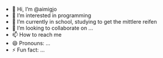 - 👋 Hi, I’m @aimigjo
- 👀 I’m interested in programming
- 🌱 I’m currently in school, studying to get the mittlere reifen
- 💞️ I’m looking to collaborate on ...
- 📫 How to reach me 
- 😄 Pronouns: ...
- ⚡ Fun fact: ...

<!---
aimigjo/aimigjo is a ✨ special ✨ repository because its `README.md` (this file) appears on your GitHub profile.
You can click the Preview link to take a look at your changes.
--->
